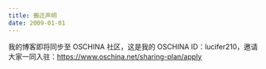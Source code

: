 ```yaml
---
title: 搬迁声明
date: 2009-01-01
---
```


<!-- more -->

我的博客即将同步至 OSCHINA 社区，这是我的 OSCHINA ID：lucifer210，邀请大家一同入驻：https://www.oschina.net/sharing-plan/apply
